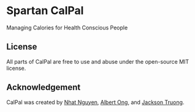# Spartan CalPal
Managing Calories for Health Conscious People

## License
All parts of CalPal are free to use and abuse under the open-source MIT license.

## Acknowledgement
CalPal was created by [Nhat Nguyen](https://github.com/nguyen-nhat), [Albert Ong](), and [Jackson Truong]().
